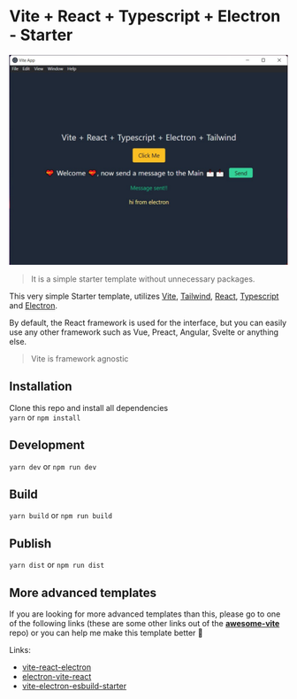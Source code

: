 # Vite + React + Typescript + Electron - Starter

![Vite + React + Typescript + Tailwind + Electron Starter](Screenshot.jpg)

> It is a simple starter template without unnecessary packages.

This very simple Starter template, utilizes [Vite](https://github.com/vitejs/vite), [Tailwind](https://tailwindcss.com/), [React](https://reactjs.org/), [Typescript](https://www.typescriptlang.org/) and [Electron](https://electronjs.org/).

By default, the React framework is used for the interface, but you can easily use any other framework such as Vue, Preact, Angular, Svelte or anything else.

> Vite is framework agnostic

## Installation

Clone this repo and install all dependencies  
`yarn` or `npm install`

## Development

`yarn dev` or `npm run dev`

## Build

`yarn build` or `npm run build`

## Publish

`yarn dist` or `npm run dist`

## More advanced templates  

If you are looking for more advanced templates than this, please go to one of the following links (these are some other links out of the **[awesome-vite](https://github.com/vitejs/awesome-vite)** repo) or you can help me make this template better 🙂  

Links: 
- [vite-react-electron](https://github.com/caoxiemeihao/vite-react-electron)
- [electron-vite-react](https://github.com/twstyled/electron-vite-react)
- [vite-electron-esbuild-starter](https://github.com/jctaoo/vite-electron-esbuild-starter)
